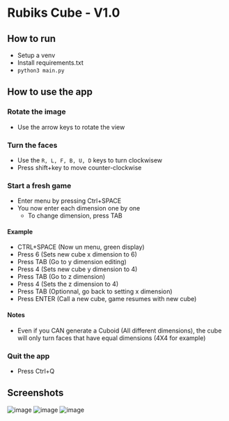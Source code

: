 # Rubiks Cube - V1.0

## How to run
- Setup a venv
- Install requirements.txt
- `python3 main.py`

## How to use the app

### Rotate the image
- Use the arrow keys to rotate the view

### Turn the faces
- Use the `R, L, F, B, U, D` keys to turn clockwisew
- Press shift+key to move counter-clockwise

### Start a fresh game
- Enter menu by pressing Ctrl+SPACE
- You now enter each dimension one by one
	- To change dimension, press TAB

#### Example
- CTRL+SPACE (Now un menu, green display)
- Press 6 (Sets new cube x dimension to 6)
- Press TAB (Go to y dimension editing)
- Press 4 (Sets new cube y dimension to 4)
- Press TAB (Go to z dimension)
- Press 4 (Sets the z dimension to 4)
- Press TAB (Optionnal, go back to setting x dimension)
- Press ENTER (Call a new cube, game resumes with new cube)

#### Notes
- Even if you CAN generate a Cuboid (All different dimensions), the cube will only turn faces that have equal dimensions (4X4 for example)

### Quit the app
- Press Ctrl+Q

## Screenshots
![image](https://user-images.githubusercontent.com/76267249/106371658-e2d52200-6334-11eb-8a98-4b5e9473578e.png)
![image](https://user-images.githubusercontent.com/76267249/106371679-144ded80-6335-11eb-83aa-7e3baac02202.png)
![image](https://user-images.githubusercontent.com/76267249/106371687-2891ea80-6335-11eb-9963-1869ca2a85a9.png)

